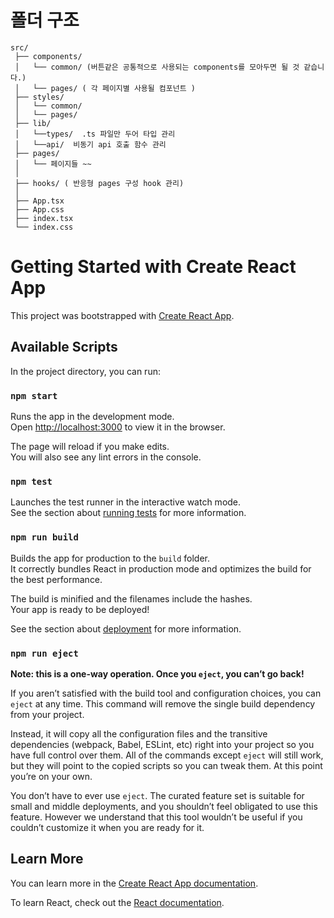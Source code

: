 # 폴더 구조
```
src/
 ├── components/
 │   └── common/ (버튼같은 공통적으로 사용되는 components를 모아두면 될 것 같습니다.)
 │   └── pages/ ( 각 페이지별 사용될 컴포넌트 )
 ├── styles/
 │   └── common/ 
 │   └── pages/
 ├── lib/
 │   └──types/  .ts 파일만 두어 타입 관리
 │   └──api/  비동기 api 호출 함수 관리
 ├── pages/
 │   └── 페이지들 ~~
 │
 ├── hooks/ ( 반응형 pages 구성 hook 관리)
 │
 ├── App.tsx
 ├── App.css
 ├── index.tsx
 └── index.css
```





# Getting Started with Create React App

This project was bootstrapped with [Create React App](https://github.com/facebook/create-react-app).

## Available Scripts

In the project directory, you can run:

### `npm start`

Runs the app in the development mode.\
Open [http://localhost:3000](http://localhost:3000) to view it in the browser.

The page will reload if you make edits.\
You will also see any lint errors in the console.

### `npm test`

Launches the test runner in the interactive watch mode.\
See the section about [running tests](https://facebook.github.io/create-react-app/docs/running-tests) for more information.

### `npm run build`

Builds the app for production to the `build` folder.\
It correctly bundles React in production mode and optimizes the build for the best performance.

The build is minified and the filenames include the hashes.\
Your app is ready to be deployed!

See the section about [deployment](https://facebook.github.io/create-react-app/docs/deployment) for more information.

### `npm run eject`

**Note: this is a one-way operation. Once you `eject`, you can’t go back!**

If you aren’t satisfied with the build tool and configuration choices, you can `eject` at any time. This command will remove the single build dependency from your project.

Instead, it will copy all the configuration files and the transitive dependencies (webpack, Babel, ESLint, etc) right into your project so you have full control over them. All of the commands except `eject` will still work, but they will point to the copied scripts so you can tweak them. At this point you’re on your own.

You don’t have to ever use `eject`. The curated feature set is suitable for small and middle deployments, and you shouldn’t feel obligated to use this feature. However we understand that this tool wouldn’t be useful if you couldn’t customize it when you are ready for it.

## Learn More

You can learn more in the [Create React App documentation](https://facebook.github.io/create-react-app/docs/getting-started).

To learn React, check out the [React documentation](https://reactjs.org/).
